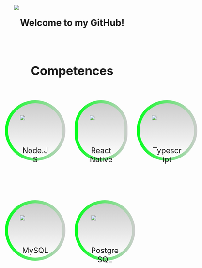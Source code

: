 <div class="header">
  <div style="position: absolute; width: 100px; height: 100px; margin-left: 60px;" class="image-box">
    <image src="https://avatars.githubusercontent.com/u/72399418?v=4"/>
  </div>
  
  <h1 style="    text-align: center; font-size: 30px; padding-top: 40px; padding-bottom: 40px;">Welcome to my GitHub!</h1>
</div>

<div class="section">
  <h2 style="text-align: center;font-size: 40px;padding-top: 20px;padding-bottom: 40px;">Competences</h2>
</div>

<div style="display: flex; margin-bottom: 130px;" class="languages">
  <div style="width: 100px;height: 100px;margin-left: 30px;padding: 40px;background: linear-gradient(#ccc,#fff)padding-box,linear-gradient(to right, #00ff1a, #ccc) border-box;border:10px solid transparent;border-radius: 150px;" class="language">
    <image src="https://external-content.duckduckgo.com/iu/?u=https%3A%2F%2Flogos-download.com%2Fwp-content%2Fuploads%2F2019%2F01%2FJavaScript_Logo.png&f=1&nofb=1" />
    
   <p style="position:width: 10px;padding-top: 60px;font-size: 25px;text-align: center;">Node.JS</p>
  </div>
  <div style="width: 100px;height: 100px;margin-left: 30px;padding: 40px;background: linear-gradient(#ccc,#fff)padding-box,linear-gradient(to right, #00ff1a, #ccc) border-box;border:10px solid transparent;border-radius: 150px;" class="language">
    <image src="https://external-content.duckduckgo.com/iu/?u=https%3A%2F%2Fclipground.com%2Fimages%2Freact-logo-png-7.png&f=1&nofb=1" />
    
   <p style="position:width: 10px;padding-top: 60px;font-size: 25px;text-align: center;">React Native</p>
  </div>
<div style="width: 100px;height: 100px;margin-left: 30px;padding: 40px;background: linear-gradient(#ccc,#fff)padding-box,linear-gradient(to right, #00ff1a, #ccc) border-box;border:10px solid transparent;border-radius: 150px;" class="language">
    <image src="https://external-content.duckduckgo.com/iu/?u=https%3A%2F%2Fblog.jeremylikness.com%2Fblog%2F2019-03-05_typescript-for-javascript-developers-by-refactoring-part-1-of-2%2Fimages%2F1.jpeg&f=1&nofb=1" />
    
   <p style="position:width: 10px;padding-top: 60px;font-size: 25px;text-align: center;">Typescript</p>
  </div>
</div>

<div style="display: flex; margin-bottom: 130px;" class="languages">
  <div style="width: 100px;height: 100px;margin-left: 30px;padding: 40px;background: linear-gradient(#ccc,#fff)padding-box,linear-gradient(to right, #00ff1a, #ccc) border-box;border:10px solid transparent;border-radius: 150px;" class="language">
    <image src="https://external-content.duckduckgo.com/iu/?u=https%3A%2F%2Fcdn.freebiesupply.com%2Flogos%2Flarge%2F2x%2Fmysql-5-logo-png-transparent.png&f=1&nofb=1" />
    
   <p style="position:width: 10px;padding-top: 60px;font-size: 25px;text-align: center;">MySQL</p>
  </div>
  <div style="width: 100px;height: 100px;margin-left: 30px;padding: 40px;background: linear-gradient(#ccc,#fff)padding-box,linear-gradient(to right, #00ff1a, #ccc) border-box;border:10px solid transparent;border-radius: 150px;" class="language">
    <image style="padding-left: 5px;" src="https://external-content.duckduckgo.com/iu/?u=https%3A%2F%2Fcdn-images-1.medium.com%2Fmax%2F1200%2F1*bm7KFpEG2Qahn24t0OTNlQ.png&f=1&nofb=1" />
    
   <p style="position:width: 10px;padding-top: 60px;font-size: 25px;text-align: center;">PostgreSQL</p>
  </div>
</div>
